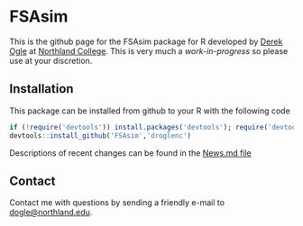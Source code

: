 FSAsim
======

This is the github page for the FSAsim package for R developed by [Derek Ogle](http://droglenc.wordpress.com/) at [Northland College](http://www.northland.edu/).  This is very much a *work-in-progress* so please use at your discretion.

## Installation
This package can be installed from github to your R with the following code

```r
if (!require('devtools')) install.packages('devtools'); require('devtools')
devtools::install_github('FSAsim','droglenc')
```

Descriptions of recent changes can be found in the [News.md file](https://github.com/droglenc/FSAsim/blob/master/NEWS.md)

## Contact
Contact me with questions by sending a friendly e-mail to <dogle@northland.edu>.
